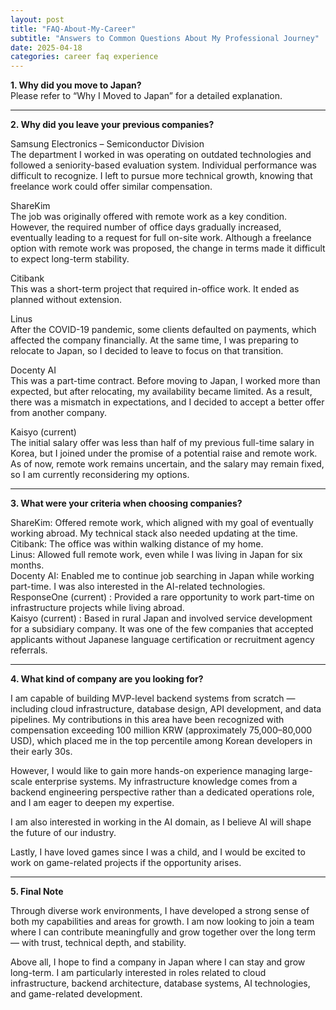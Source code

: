 ```yaml
---
layout: post
title: "FAQ-About-My-Career"
subtitle: "Answers to Common Questions About My Professional Journey"
date: 2025-04-18
categories: career faq experience
---
```


**1. Why did you move to Japan?**  
Please refer to “Why I Moved to Japan” for a detailed explanation.

---

**2. Why did you leave your previous companies?**

Samsung Electronics – Semiconductor Division  
The department I worked in was operating on outdated technologies and followed a seniority-based evaluation system. Individual performance was difficult to recognize. I left to pursue more technical growth, knowing that freelance work could offer similar compensation.

ShareKim  
The job was originally offered with remote work as a key condition. However, the required number of office days gradually increased, eventually leading to a request for full on-site work. Although a freelance option with remote work was proposed, the change in terms made it difficult to expect long-term stability.

Citibank  
This was a short-term project that required in-office work. It ended as planned without extension.

Linus  
After the COVID-19 pandemic, some clients defaulted on payments, which affected the company financially. At the same time, I was preparing to relocate to Japan, so I decided to leave to focus on that transition.

Docenty AI  
This was a part-time contract. Before moving to Japan, I worked more than expected, but after relocating, my availability became limited. As a result, there was a mismatch in expectations, and I decided to accept a better offer from another company.

Kaisyo (current)  
The initial salary offer was less than half of my previous full-time salary in Korea, but I joined under the promise of a potential raise and remote work. As of now, remote work remains uncertain, and the salary may remain fixed, so I am currently reconsidering my options.

---

**3. What were your criteria when choosing companies?**

ShareKim: Offered remote work, which aligned with my goal of eventually working abroad. My technical stack also needed updating at the time.  
Citibank: The office was within walking distance of my home.  
Linus: Allowed full remote work, even while I was living in Japan for six months.  
Docenty AI: Enabled me to continue job searching in Japan while working part-time. I was also interested in the AI-related technologies.  
ResponseOne (current)  : Provided a rare opportunity to work part-time on infrastructure projects while living abroad.  
Kaisyo (current)  : Based in rural Japan and involved service development for a subsidiary company. It was one of the few companies that accepted applicants without Japanese language certification or recruitment agency referrals.

---

**4. What kind of company are you looking for?**

I am capable of building MVP-level backend systems from scratch — including cloud infrastructure, database design, API development, and data pipelines. My contributions in this area have been recognized with compensation exceeding 100 million KRW (approximately 75,000–80,000 USD), which placed me in the top percentile among Korean developers in their early 30s.

However, I would like to gain more hands-on experience managing large-scale enterprise systems. My infrastructure knowledge comes from a backend engineering perspective rather than a dedicated operations role, and I am eager to deepen my expertise.

I am also interested in working in the AI domain, as I believe AI will shape the future of our industry.

Lastly, I have loved games since I was a child, and I would be excited to work on game-related projects if the opportunity arises.

---

**5. Final Note**

Through diverse work environments, I have developed a strong sense of both my capabilities and areas for growth. I am now looking to join a team where I can contribute meaningfully and grow together over the long term — with trust, technical depth, and stability.

Above all, I hope to find a company in Japan where I can stay and grow long-term. I am particularly interested in roles related to cloud infrastructure, backend architecture, database systems, AI technologies, and game-related development.
